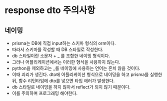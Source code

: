 # response dto 주의사항

## 네이밍

- prisma는 DB에 직접 input하는 스키마 형식의 orm이다.
- 따라서 스키마를 작성할 때 DB 스타일로 작성한다.
- db 스타일이란 소문자 + \_ 를 조합한 네이밍 형식이다.
- 그러나 어플리케이션에서는 이러한 형식을 사용하지 않는다.
- python을 제외하고는 \_를 네이밍에 사용하는 언어는 흔치 않을 것이다.
- 이때 괴리가 생긴다. dto에 어플리케이션 형식으로 네이밍을 하고 prisma를 실행한 뒤, 함수 리턴타임에 dto를 넣으면 타입 에러가 발생한다.
- db 스타일로 네이밍을 하지 않아서 reflect가 되지 않기 때문이다.
- 이를 주의하며 프로그래밍 해야한다.
